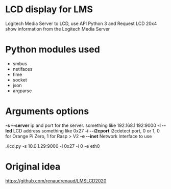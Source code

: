 # LCD display for LMS

Logitech Media Server to LCD, use API Python 3 and Request
LCD 20x4 show information from the Logitech Media Server

# Python modules used

* smbus
* netifaces
* time
* socket
* json
* argparse

# Arguments options

**-s --server** ip and port for the server. something like 192.168.1.192:9000
**-l --lcd** LCD address something like 0x27
**-i --i2cport** i2cdetect port, 0 or 1, 0 for Orange Pi Zero, 1 for Rasp > V2
**-e --inet** Network Interface to  use

./lcd.py -s 10.0.1.29:9000 -l 0x27 -i 0 -e eth0

# Original idea

https://github.com/renaudrenaud/LMSLCD2020
